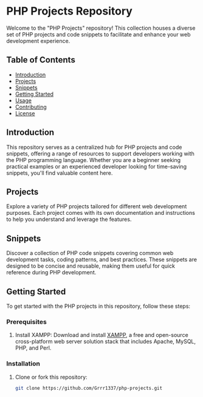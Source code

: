 # PHP Projects Repository

Welcome to the "PHP Projects" repository! This collection houses a diverse set of PHP projects and code snippets to facilitate and enhance your web development experience.

## Table of Contents

- [Introduction](#introduction)
- [Projects](#projects)
- [Snippets](#snippets)
- [Getting Started](#getting-started)
- [Usage](#usage)
- [Contributing](#contributing)
- [License](#license)

## Introduction

This repository serves as a centralized hub for PHP projects and code snippets, offering a range of resources to support developers working with the PHP programming language. Whether you are a beginner seeking practical examples or an experienced developer looking for time-saving snippets, you'll find valuable content here.

## Projects

Explore a variety of PHP projects tailored for different web development purposes. Each project comes with its own documentation and instructions to help you understand and leverage the features.

## Snippets

Discover a collection of PHP code snippets covering common web development tasks, coding patterns, and best practices. These snippets are designed to be concise and reusable, making them useful for quick reference during PHP development.

## Getting Started

To get started with the PHP projects in this repository, follow these steps:

### Prerequisites

1. Install XAMPP: Download and install [XAMPP](https://www.apachefriends.org/index.html), a free and open-source cross-platform web server solution stack that includes Apache, MySQL, PHP, and Perl.

### Installation

1. Clone or fork this repository:

   ```bash
   git clone https://github.com/Grrr1337/php-projects.git
